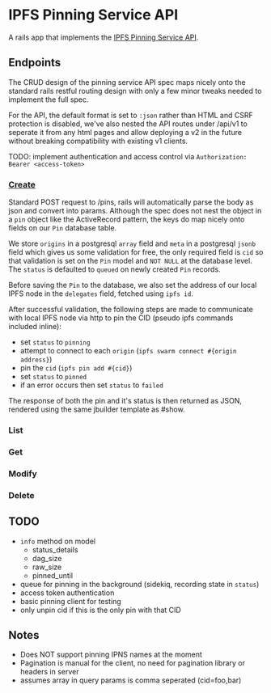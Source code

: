 # IPFS Pinning Service API

A rails app that implements the [IPFS Pinning Service API](https://ipfs.github.io/pinning-services-api-spec/).

## Endpoints

The CRUD design of the pinning service API spec maps nicely onto the standard rails restful routing design with only a few minor tweaks needed to implement the full spec.

For the API, the default format is set to `:json` rather than HTML and CSRF protection is disabled, we've also nested the API routes under /api/v1 to seperate it from any html pages and allow deploying a v2 in the future without breaking compatibility with existing v1 clients.

TODO: implement authentication and access control via `Authorization: Bearer <access-token>`

### [Create](https://ipfs.github.io/pinning-services-api-spec/#tag/pins/paths/~1pins/post)

Standard POST request to /pins, rails will automatically parse the body as json and convert into params. Although the spec does not nest the object in a `pin` object like the ActiveRecord pattern, the keys do map nicely onto fields on our `Pin` database table.

We store `origins` in a postgresql `array` field and `meta` in a postgresql `jsonb` field which gives us some validation for free, the only required field is `cid` so that validation is set on the `Pin` model and `NOT NULL` at the database level. The `status` is defaulted to `queued` on newly created `Pin` records.

Before saving the `Pin` to the database, we also set the address of our local IPFS node in the `delegates` field, fetched using `ipfs id`.

After successful validation, the following steps are made to communicate with local IPFS node via http to pin the CID (pseudo ipfs commands included inline):

- set `status` to `pinning`
- attempt to connect to each `origin` (`ipfs swarm connect #{origin address}`)
- pin the `cid` (`ipfs pin add #{cid}`)
- set `status` to `pinned`
- if an error occurs then set `status` to `failed`

The response of both the pin and it's status is then returned as JSON, rendered using the same jbuilder template as #show.

### List

### Get

### Modify

### Delete

## TODO

- `info` method on model
  - status_details
  - dag_size
  - raw_size
  - pinned_until
- queue for pinning in the background (sidekiq, recording state in `status`)
- access token authentication
- basic pinning client for testing
- only unpin cid if this is the only pin with that CID

## Notes

- Does NOT support pinning IPNS names at the moment
- Pagination is manual for the client, no need for pagination library or headers in server
- assumes array in query params is comma seperated (cid=foo,bar)
